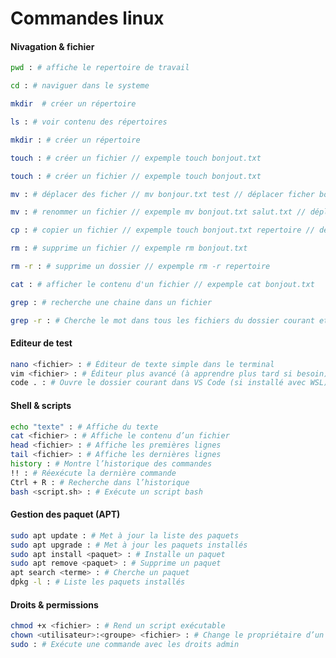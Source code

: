 # Commandes linux

#### Nivagation & fichier

```zsh
pwd : # affiche le repertoire de travail
```
```zsh
cd : # naviguer dans le systeme
```
```zsh
mkdir  # créer un répertoire
```
```zsh
ls : # voir contenu des répertoires
```

```zsh
mkdir : # créer un répertoire
```
```zsh
touch : # créer un fichier // expemple touch bonjout.txt
```
```zsh
touch : # créer un fichier // expemple touch bonjout.txt
```
```zsh
mv : # déplacer des ficher // mv bonjour.txt test // déplacer ficher bonjour.txt dans le dossier test
```

```zsh
mv : # renommer un fichier // expemple mv bonjout.txt salut.txt // déplace le fichier au meme endroit en le renommant
```

```zsh
cp : # copier un fichier // expemple touch bonjout.txt repertoire // déplace le fichier à l'intérieur du dossier répertoire
```

```zsh
rm : # supprime un fichier // expemple rm bonjout.txt
```
```zsh
rm -r : # supprime un dossier // expemple rm -r repertoire
```
```zsh
cat : # afficher le contenu d'un fichier // expemple cat bonjout.txt
```
```zsh
grep : # recherche une chaine dans un fichier
```
```zsh
grep -r : # Cherche le mot dans tous les fichiers du dossier courant et dans tous ses sous-dossiers, et dans les fichiers qu’ils contiennent, etc.
```

#### Editeur de test 
```zsh
nano <fichier> : # Éditeur de texte simple dans le terminal
vim <fichier> : # Éditeur plus avancé (à apprendre plus tard si besoin)
code . : # Ouvre le dossier courant dans VS Code (si installé avec WSL)

```

#### Shell & scripts

```zsh
echo "texte" : # Affiche du texte
cat <fichier> : # Affiche le contenu d’un fichier
head <fichier> : # Affiche les premières lignes
tail <fichier> : # Affiche les dernières lignes
history : # Montre l’historique des commandes
!! : # Réexécute la dernière commande
Ctrl + R : # Recherche dans l’historique
bash <script.sh> : # Exécute un script bash
```

#### Gestion des paquet (APT)

```zsh
sudo apt update : # Met à jour la liste des paquets
sudo apt upgrade : # Met à jour les paquets installés
sudo apt install <paquet> : # Installe un paquet
sudo apt remove <paquet> : # Supprime un paquet
apt search <terme> : # Cherche un paquet
dpkg -l : # Liste les paquets installés
```

#### Droits & permissions

```zsh
chmod +x <fichier> : # Rend un script exécutable
chown <utilisateur>:<groupe> <fichier> : # Change le propriétaire d’un fichier
sudo : # Exécute une commande avec les droits admin
```











